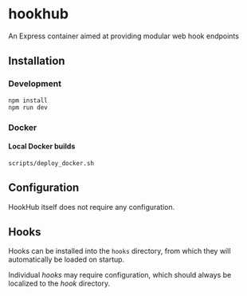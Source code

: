 # hookhub
An Express container aimed at providing modular web hook endpoints

## Installation

### Development
```
npm install
npm run dev
```

### Docker

#### Local Docker builds
```
scripts/deploy_docker.sh
```

## Configuration

HookHub itself does not require any configuration.

## Hooks

Hooks can be installed into the `hooks` directory, from which they will automatically be loaded on startup.

Individual _hooks_ may require configuration, which should always be localized to the _hook_ directory.